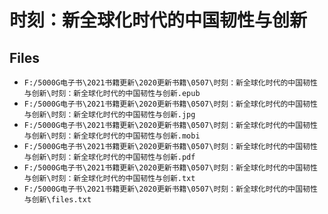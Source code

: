 # 时刻：新全球化时代的中国韧性与创新

## Files

- `F:/5000G电子书\2021书籍更新\2020更新书籍\0507\时刻：新全球化时代的中国韧性与创新\时刻：新全球化时代的中国韧性与创新.epub`
- `F:/5000G电子书\2021书籍更新\2020更新书籍\0507\时刻：新全球化时代的中国韧性与创新\时刻：新全球化时代的中国韧性与创新.jpg`
- `F:/5000G电子书\2021书籍更新\2020更新书籍\0507\时刻：新全球化时代的中国韧性与创新\时刻：新全球化时代的中国韧性与创新.mobi`
- `F:/5000G电子书\2021书籍更新\2020更新书籍\0507\时刻：新全球化时代的中国韧性与创新\时刻：新全球化时代的中国韧性与创新.pdf`
- `F:/5000G电子书\2021书籍更新\2020更新书籍\0507\时刻：新全球化时代的中国韧性与创新\时刻：新全球化时代的中国韧性与创新.txt`
- `F:/5000G电子书\2021书籍更新\2020更新书籍\0507\时刻：新全球化时代的中国韧性与创新\files.txt`
